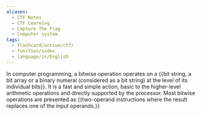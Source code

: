 ```yaml
---
aliases:
  - CTF Notes
  - CTF Learning
  - Capture The Flag
  - Computer system
tags:
  - flashcard/active/ctf/
  - function/index
  - language/in/English
---
```


 In computer programming, a bitwise operation operates on a {{bit string, a bit array or a binary numeral (considered as a bit string) at the level of its individual bits}}. It is a fast and simple action, basic to the higher-level arithmetic operations and directly supported by the processor. Most bitwise operations are presented as {{two-operand instructions where the result replaces one of the input operands.}}